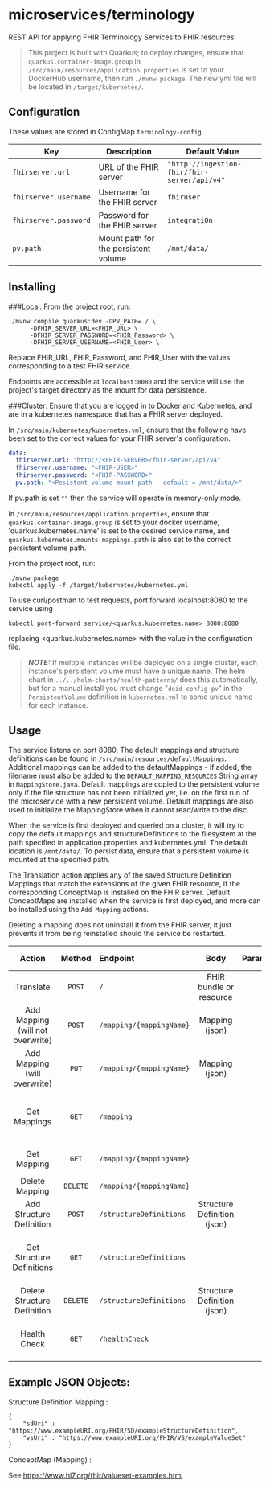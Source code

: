 # microservices/terminology

REST API for applying FHIR Terminology Services to FHIR resources.

> This project is built with Quarkus; to deploy changes, ensure that
> `quarkus.container-image.group` in `/src/main/resources/application.properties`
> is set to your DockerHub username, then run `./mvnw package`. The new yml
> file will be located in `/target/kubernetes/`.

## Configuration

These values are stored in ConfigMap `terminology-config`.

| Key | Description | Default Value |
|-----|-------------|---------------|
| `fhirserver.url` | URL of the FHIR server | `"http://ingestion-fhir/fhir-server/api/v4"` |
| `fhirserver.username` | Username for the FHIR server | `fhiruser` |
| `fhirserver.password` | Password for the FHIR server | `integrati0n` |
| `pv.path` | Mount path for the persistent volume | `/mnt/data/` |

## Installing

###Local: 
From the project root, run:

```shell 
./mvnw compile quarkus:dev -DPV_PATH=./ \
      -DFHIR_SERVER_URL=<FHIR_URL> \
      -DFHIR_SERVER_PASSWORD=<FHIR_Password> \
      -DFHIR_SERVER_USERNAME=<FHIR_User> \
```

Replace FHIR_URL, FHIR_Password, and FHIR_User with the values corresponding to a test FHIR service.  

Endpoints are accessible at `localhost:8080` and the service will use the project's target directory as the mount for 
data persistence.

###Cluster:
Ensure that you are logged in to Docker and Kubernetes, and are in a kubernetes namespace that has a 
FHIR server deployed.

In `/src/main/kubernetes/kubernetes.yml`, ensure that the following have been set to the correct values for your 
FHIR server's configuration.

```yml
data:
  fhirserver.url: "http://<FHIR-SERVER>/fhir-server/api/v4"
  fhirserver.username: "<FHIR-USER>"
  fhirserver.password: "<FHIR-PASSWORD>"
  pv.path: "<Pesistent volume mount path - default = /mnt/data/>"
```

If pv.path is set `""` then the service will operate in memory-only mode.

In `/src/main/resources/application.properties`, ensure that `quarkus.container-image.group` is set to your docker 
username, 'quarkus.kubernetes.name' is set to the desired service name, 
and `quarkus.kubernetes.mounts.mappings.path` is also set to the correct persistent volume path.

From the project root, run:

```shell
./mvnw package
kubectl apply -f /target/kubernetes/kubernetes.yml
```

To use curl/postman to test requests, port forward localhost:8080 to the service using 

```shell
kubectl port-forward service/<quarkus.kubernetes.name> 8080:8080
```
replacing <quarkus.kubernetes.name> with the value in the configuration file.

> **_NOTE:_**  If multiple instances will be deployed on a single cluster, each instance's
> persistent volume must have a unique name. The helm chart in `../../helm-charts/health-patterns/`
> does this automatically, but for a manual install you must change "`deid-config-pv`" in
> the `PersistentVolume` definition in `kubernetes.yml` to some unique name for each instance.

## Usage

The service listens on port 8080. The default mappings and structure definitions can be found
in `/src/main/resources/defaultMappings`.  Additional mappings can be added to the defaultMappings - if added, the 
filename must also be added to the `DEFAULT_MAPPING_RESOURCES` String array in `MappingStore.java`.  Default mappings 
are copied to the persistent volume only if the file structure has not been initialized yet, i.e. on the first run of 
the microservice with a new persistent volume.  Default mappings are also used to initialize the MappingStore when it 
cannot read/write to the disc.

When the service is first deployed and queried on a cluster, it will try to copy the default mappings and
structureDefinitions to the filesystem at the path specified in application.properties and kubernetes.yml.  The default
location is `/mnt/data/`.  To persist data, ensure that a persistent volume is mounted at the specified path.
 
The Translation action applies any of the saved Structure Definition Mappings that match the extensions of the 
given FHIR resource, if the corresponding ConceptMap is installed on the FHIR server.  Default ConceptMaps are installed
when the service is first deployed, and more can be installed using the `Add Mapping` actions.  

Deleting a mapping does not uninstall it from the FHIR server, it just prevents it from being reinstalled should the 
service be restarted.


| Action | Method | Endpoint | Body | Parameters | Returns on Success |
|:------:|:------:|:---------|:----:|:-----------|:-------:|
| Translate | `POST` | `/` | FHIR bundle or resource | | Translated object |
| Add Mapping (will not overwrite) | `POST` | `/mapping/{mappingName}` | Mapping (json) | | Status `200` |
| Add Mapping (will overwrite) | `PUT` | `/mapping/{mappingName}` | Mapping (json) | | Status `200`
| Get Mappings | `GET` | `/mapping` | | | Newline-delimited list of mapping names |
| Get Mapping | `GET` | `/mapping/{mappingName}` | | | Mapping named `mappingName` |
| Delete Mapping | `DELETE` | `/mapping/{mappingName}` | | | Status `200` |
| Add Structure Definition | `POST` | `/structureDefinitions` | Structure Definition (json) | | Status `200` |
| Get Structure Definitions | `GET` | `/structureDefinitions` | | | Newline-delimited list of structure definitions |
| Delete Structure Definition | `DELETE` | `/structureDefinitions` | Structure Definition (json) | | Status `200` |
| Health Check | `GET` | `/healthCheck` | | | Status `200` if OK </br> Status `500` if errors |

## Example JSON Objects:

Structure Definition Mapping :
```
{
    "sdUri" : "https://www.exampleURI.org/FHIR/SD/exampleStructureDefinition",
    "vsUri" : "https://www.exampleURI.org/FHIR/VS/exampleValueSet" 
}
```
ConceptMap (Mapping) :

See https://www.hl7.org/fhir/valueset-examples.html